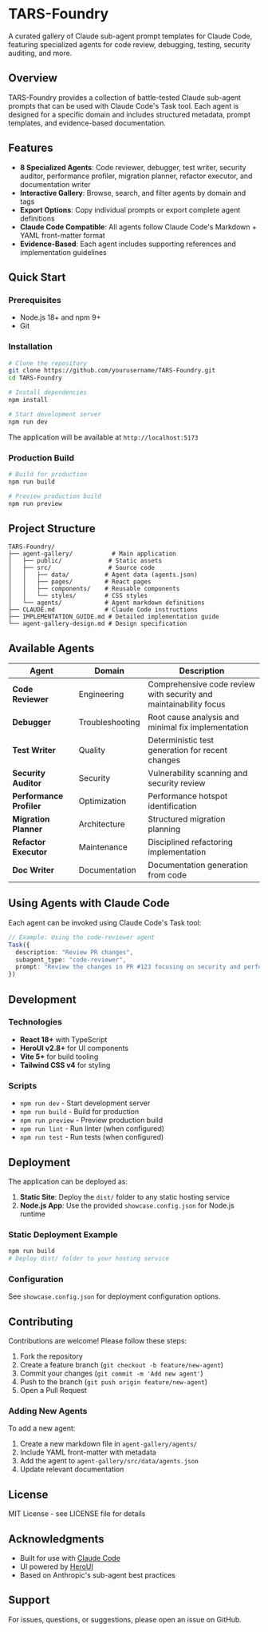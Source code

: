 # TARS-Foundry

A curated gallery of Claude sub-agent prompt templates for Claude Code, featuring specialized agents for code review, debugging, testing, security auditing, and more.

## Overview

TARS-Foundry provides a collection of battle-tested Claude sub-agent prompts that can be used with Claude Code's Task tool. Each agent is designed for a specific domain and includes structured metadata, prompt templates, and evidence-based documentation.

## Features

- **8 Specialized Agents**: Code reviewer, debugger, test writer, security auditor, performance profiler, migration planner, refactor executor, and documentation writer
- **Interactive Gallery**: Browse, search, and filter agents by domain and tags
- **Export Options**: Copy individual prompts or export complete agent definitions
- **Claude Code Compatible**: All agents follow Claude Code's Markdown + YAML front-matter format
- **Evidence-Based**: Each agent includes supporting references and implementation guidelines

## Quick Start

### Prerequisites

- Node.js 18+ and npm 9+
- Git

### Installation

```bash
# Clone the repository
git clone https://github.com/yourusername/TARS-Foundry.git
cd TARS-Foundry

# Install dependencies
npm install

# Start development server
npm run dev
```

The application will be available at `http://localhost:5173`

### Production Build

```bash
# Build for production
npm run build

# Preview production build
npm run preview
```

## Project Structure

```
TARS-Foundry/
├── agent-gallery/           # Main application
│   ├── public/             # Static assets
│   ├── src/                # Source code
│   │   ├── data/          # Agent data (agents.json)
│   │   ├── pages/         # React pages
│   │   ├── components/    # Reusable components
│   │   └── styles/        # CSS styles
│   └── agents/            # Agent markdown definitions
├── CLAUDE.md              # Claude Code instructions
├── IMPLEMENTATION_GUIDE.md # Detailed implementation guide
└── agent-gallery-design.md # Design specification

```

## Available Agents

| Agent | Domain | Description |
|-------|--------|-------------|
| **Code Reviewer** | Engineering | Comprehensive code review with security and maintainability focus |
| **Debugger** | Troubleshooting | Root cause analysis and minimal fix implementation |
| **Test Writer** | Quality | Deterministic test generation for recent changes |
| **Security Auditor** | Security | Vulnerability scanning and security review |
| **Performance Profiler** | Optimization | Performance hotspot identification |
| **Migration Planner** | Architecture | Structured migration planning |
| **Refactor Executor** | Maintenance | Disciplined refactoring implementation |
| **Doc Writer** | Documentation | Documentation generation from code |

## Using Agents with Claude Code

Each agent can be invoked using Claude Code's Task tool:

```typescript
// Example: Using the code-reviewer agent
Task({
  description: "Review PR changes",
  subagent_type: "code-reviewer",
  prompt: "Review the changes in PR #123 focusing on security and performance"
})
```

## Development

### Technologies

- **React 18+** with TypeScript
- **HeroUI v2.8+** for UI components
- **Vite 5+** for build tooling
- **Tailwind CSS v4** for styling

### Scripts

- `npm run dev` - Start development server
- `npm run build` - Build for production
- `npm run preview` - Preview production build
- `npm run lint` - Run linter (when configured)
- `npm run test` - Run tests (when configured)

## Deployment

The application can be deployed as:

1. **Static Site**: Deploy the `dist/` folder to any static hosting service
2. **Node.js App**: Use the provided `showcase.config.json` for Node.js runtime

### Static Deployment Example

```bash
npm run build
# Deploy dist/ folder to your hosting service
```

### Configuration

See `showcase.config.json` for deployment configuration options.

## Contributing

Contributions are welcome! Please follow these steps:

1. Fork the repository
2. Create a feature branch (`git checkout -b feature/new-agent`)
3. Commit your changes (`git commit -m 'Add new agent'`)
4. Push to the branch (`git push origin feature/new-agent`)
5. Open a Pull Request

### Adding New Agents

To add a new agent:

1. Create a new markdown file in `agent-gallery/agents/`
2. Include YAML front-matter with metadata
3. Add the agent to `agent-gallery/src/data/agents.json`
4. Update relevant documentation

## License

MIT License - see LICENSE file for details

## Acknowledgments

- Built for use with [Claude Code](https://claude.ai/code)
- UI powered by [HeroUI](https://heroui.com)
- Based on Anthropic's sub-agent best practices

## Support

For issues, questions, or suggestions, please open an issue on GitHub.